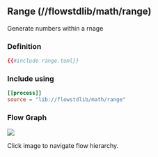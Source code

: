 ## Range (//flowstdlib/math/range)
Generate numbers within a rnage
 
### Definition
```toml
{{#include range.toml}}
```

### Include using
```toml
[[process]]
source = "lib://flowstdlib/math/range"
```
### Flow Graph
<a href="range.dot.svg" target="_blank"><img src="range.dot.svg"></a>

Click image to navigate flow hierarchy.